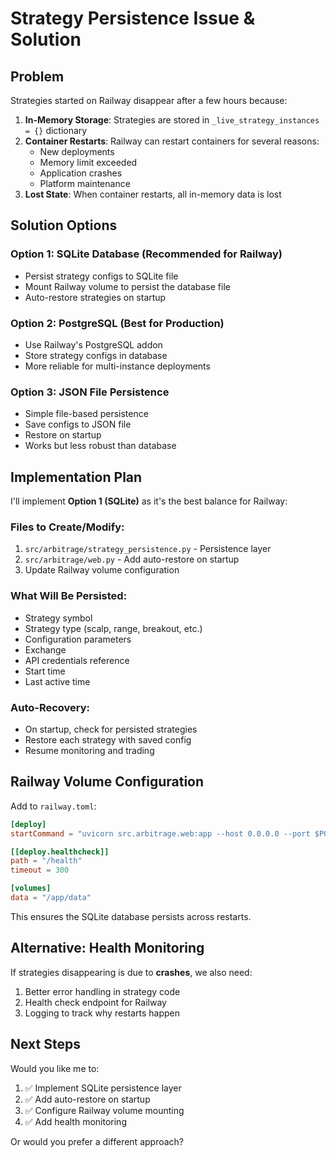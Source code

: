 # Strategy Persistence Issue & Solution

## Problem

Strategies started on Railway disappear after a few hours because:

1. **In-Memory Storage**: Strategies are stored in `_live_strategy_instances = {}` dictionary
2. **Container Restarts**: Railway can restart containers for several reasons:
   - New deployments
   - Memory limit exceeded
   - Application crashes
   - Platform maintenance
3. **Lost State**: When container restarts, all in-memory data is lost

## Solution Options

### Option 1: SQLite Database (Recommended for Railway)
- Persist strategy configs to SQLite file
- Mount Railway volume to persist the database file
- Auto-restore strategies on startup

### Option 2: PostgreSQL (Best for Production)
- Use Railway's PostgreSQL addon
- Store strategy configs in database
- More reliable for multi-instance deployments

### Option 3: JSON File Persistence
- Simple file-based persistence
- Save configs to JSON file
- Restore on startup
- Works but less robust than database

## Implementation Plan

I'll implement **Option 1 (SQLite)** as it's the best balance for Railway:

### Files to Create/Modify:
1. `src/arbitrage/strategy_persistence.py` - Persistence layer
2. `src/arbitrage/web.py` - Add auto-restore on startup
3. Update Railway volume configuration

### What Will Be Persisted:
- Strategy symbol
- Strategy type (scalp, range, breakout, etc.)
- Configuration parameters
- Exchange
- API credentials reference
- Start time
- Last active time

### Auto-Recovery:
- On startup, check for persisted strategies
- Restore each strategy with saved config
- Resume monitoring and trading

## Railway Volume Configuration

Add to `railway.toml`:
```toml
[deploy]
startCommand = "uvicorn src.arbitrage.web:app --host 0.0.0.0 --port $PORT"

[[deploy.healthcheck]]
path = "/health"
timeout = 300

[volumes]
data = "/app/data"
```

This ensures the SQLite database persists across restarts.

## Alternative: Health Monitoring

If strategies disappearing is due to **crashes**, we also need:
1. Better error handling in strategy code
2. Health check endpoint for Railway
3. Logging to track why restarts happen

## Next Steps

Would you like me to:
1. ✅ Implement SQLite persistence layer
2. ✅ Add auto-restore on startup
3. ✅ Configure Railway volume mounting
4. ✅ Add health monitoring

Or would you prefer a different approach?
